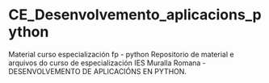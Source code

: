# CE_Desenvolvemento_aplicacions_python
Material curso especialización fp - python
Repositorio de material e arquivos do curso de especialización IES Muralla Romana - DESENVOLVEMENTO DE APLICACIÓNS EN PYTHON.
